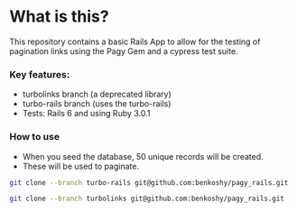 # What is this?

This repository contains a basic Rails App to allow for the testing of pagination links using the Pagy Gem and a cypress test suite.

### Key features:

* turbolinks branch (a deprecated library)
* turbo-rails branch (uses the turbo-rails)
* Tests: Rails 6 and using Ruby 3.0.1

### How to use

* When you seed the database, 50 unique records will be created.
* These will be used to paginate.


```sh
git clone --branch turbo-rails git@github.com:benkoshy/pagy_rails.git
```

```sh
git clone --branch turbolinks git@github.com:benkoshy/pagy_rails.git
```



